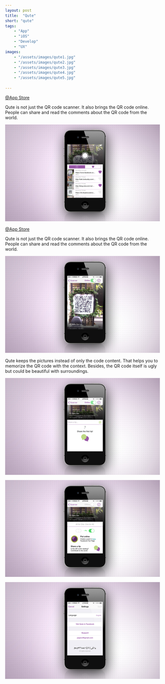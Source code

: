 ```yaml
---
layout: post
title:  "Qute"
short: "qute"
tags:
    - "App"
    - "iOS"
    - "Develop"
    - "UX"
images: 
    - "/assets/images/qute1.jpg"
    - "/assets/images/qute2.jpg"
    - "/assets/images/qute3.jpg"
    - "/assets/images/qute4.jpg"
    - "/assets/images/qute5.jpg"

---
```

[@App Store](https://itunes.apple.com/vc/app/qute-qr-code-2d-barcode-scanner/id828181167?mt=8)

<!--summary-->

Qute is not just the QR code scanner. It also brings the QR code online. People can share and read the comments about the QR code from the world. 

<!--more-->
![Scan a QR code](/assets/images/qute1.jpg)

[@App Store](https://itunes.apple.com/vc/app/qute-qr-code-2d-barcode-scanner/id828181167?mt=8)

Qute is not just the QR code scanner. It also brings the QR code online. People can share and read the comments about the QR code from the world.

![Scan a QR code](/assets/images/qute2.jpg)

Qute keeps the pictures instead of only the code content. That helps you to memorize the QR code with the context. Besides, the QR code itself is ugly but could be beautiful with surroundings.

![Scan a QR code](/assets/images/qute3.jpg)

![Scan a QR code](/assets/images/qute4.jpg)

![Scan a QR code](/assets/images/qute5.jpg)